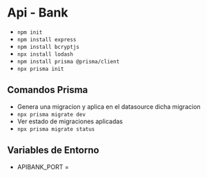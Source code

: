 # Api - Bank
- ``` npm init ```
- ``` npm install express  ```
- ``` npm install bcryptjs  ```
- ``` npx install lodash ```
- ``` npm install prisma @prisma/client  ```
- ``` npx prisma init ```



## Comandos Prisma 
-  Genera una migracion y aplica en el datasource dicha migracion
- ``` npx prisma migrate dev ```
- Ver estado de migraciones aplicadas
- ``` npx prisma migrate status ```

## Variables de Entorno
- APIBANK_PORT =
